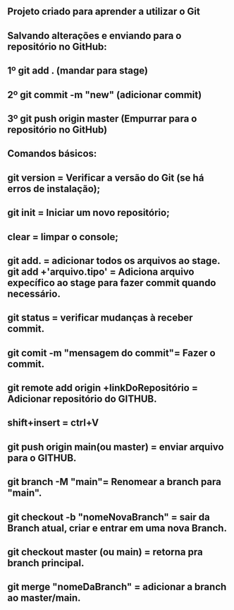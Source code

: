 Projeto criado para aprender a utilizar o Git 
----------------------------------------------

Salvando alterações e enviando para o repositório no GitHub:
---------------------------------------------------------------
1º git add . (mandar para stage)
---------------------------------
2º git commit -m "new" (adicionar commit)
------------------------------------------
3º git push origin master (Empurrar para o repositório no GitHub)
------------------------------------------------------------------

Comandos básicos:
-----------------
git version = Verificar a versão do Git (se há erros de instalação);
---------------------------------------------------------------------
git init = Iniciar um novo repositório;
---------------------------------------
clear = limpar o console;
--------------------------
git add. = adicionar todos os arquivos ao stage.
git add +'arquivo.tipo' = Adiciona arquivo expecífico ao stage para fazer commit quando necessário.
----------------------------------------------------------------------------------------------------
git status = verificar mudanças à receber commit.
-------------------------------------------------
git comit -m "mensagem do commit"= Fazer o commit.
--------------------------------------------------
git remote add origin +linkDoRepositório = Adicionar repositório do GITHUB.
---------------------------------------------------------------------------
shift+insert = ctrl+V
----------------------
git push origin main(ou master) = enviar arquivo para o GITHUB.
---------------------------------------------------------------
git branch -M "main"= Renomear a branch para "main".
----------------------------------------------------
git checkout -b "nomeNovaBranch" = sair da Branch atual, criar e entrar em uma nova Branch.
-------------------------------------------------------------------------------------------
git checkout master (ou main) = retorna pra branch principal.
---------------------------------------------------------------
git merge "nomeDaBranch" = adicionar a branch ao master/main.
--------------------------------------------------------------
